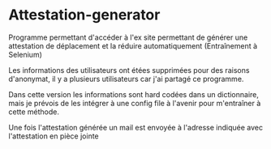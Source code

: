 # Attestation-generator
Programme permettant d'accéder à l'ex site permettant de générer une attestation de déplacement et la réduire automatiquement (Entraînement à Selenium)

Les informations des utilisateurs ont étées supprimées pour des raisons d'anonymat, il y a plusieurs utilisateurs car j'ai partagé ce programme.

Dans cette version les informations sont hard codées dans un dictionnaire, mais je prévois de les intégrer à une config file à l'avenir pour m'entraîner à cette méthode.

Une fois l'attestation générée un mail est envoyée à l'adresse indiquée avec l'attestation en pièce jointe 
